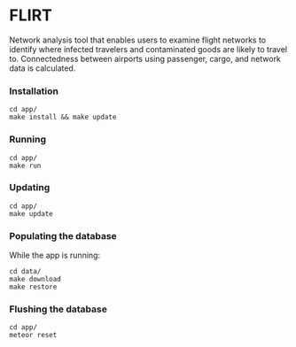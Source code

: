# FLIRT

Network analysis tool that enables users to examine flight networks to identify where infected travelers and contaminated goods are likely to travel to. Connectedness between airports using passenger, cargo, and network data is calculated.

### Installation

```
cd app/
make install && make update
```

### Running

```
cd app/
make run
```

### Updating

```
cd app/
make update
```

### Populating the database

While the app is running:

```
cd data/
make download
make restore
```


### Flushing the database

```
cd app/
meteor reset
```
